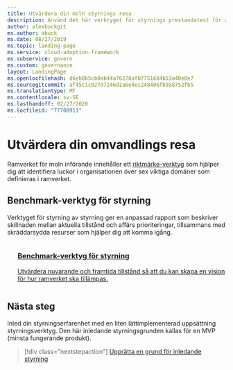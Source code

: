 ```yaml
---
title: Utvärdera din moln styrnings resa
description: Använd det här verktyget för styrnings prestandatest för att hämta en anpassad rapport och skräddarsydda resurser för din organisation för att komma igång med moln styrning.
author: alexbuckgit
ms.author: abuck
ms.date: 08/27/2019
ms.topic: landing-page
ms.service: cloud-adoption-framework
ms.subservice: govern
ms.custom: governance
layout: LandingPage
ms.openlocfilehash: d6eb865cb0ab44a76278afb7751684b53a40e0e7
ms.sourcegitcommit: af45c1c027d7246d1a6e4ec248406fb9a8752fb5
ms.translationtype: MT
ms.contentlocale: sv-SE
ms.lasthandoff: 02/27/2020
ms.locfileid: "77708911"
---
```

# <a name="assess-your-transformation-journey"></a>Utvärdera din omvandlings resa

Ramverket för moln införande innehåller ett [riktmärke-verktyg](https://cafbaseline.com) som hjälper dig att identifiera luckor i organisationen över sex viktiga domäner som definieras i ramverket.

## <a name="governance-benchmark-tool"></a>Benchmark-verktyg för styrning

Verktyget för styrning av styrning ger en anpassad rapport som beskriver skillnaden mellan aktuella tillstånd och affärs prioriteringar, tillsammans med skräddarsydda resurser som hjälper dig att komma igång.

<!-- markdownlint-disable MD033 -->

<ul class="panelContent cardsZ">
    <li style="display: flex; flex-direction: column;">
        <a href="https://cafbaseline.com" style="display: flex; flex-direction: column; flex: 1 0 auto;">
            <div class="cardSize" style="flex: 1 0 auto; display: flex;">
                <div class="cardPadding" style="display: flex;">
                    <div class="card">
                        <div class="cardText">
                            <h3>Benchmark-verktyg för styrning</h3>
                            <p>Utvärdera nuvarande och framtida tillstånd så att du kan skapa en vision för hur ramverket ska tillämpas.</p>
                            <p></p>
                        </div>
                    </div>
                </div>
            </div>
        </a>
    </li>
</ul>

<!-- markdownlint-enable MD033 -->

## <a name="next-steps"></a>Nästa steg

Inled din styrningserfarenhet med en liten lättimplementerad uppsättning styrningsverktyg. Den här inledande styrningsgrunden kallas för en MVP (minsta fungerande produkt).

> [!div class="nextstepaction"]
> [Upprätta en grund för inledande styrning](./initial-foundation.md)
